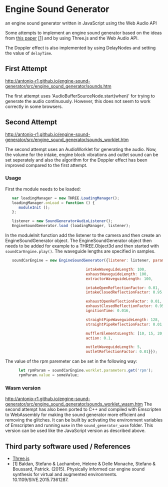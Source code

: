 # Engine Sound Generator
an engine sound generator written in JavaScript using the Web Audio API

Some attempts to implement an engine sound generator based on the ideas from [this paper](https://www.researchgate.net/publication/280086598_Physically_informed_car_engine_sound_synthesis_for_virtual_and_augmented_environments) [[1]](#1)
and by using Three.js and the Web Audio API.

The Doppler effect is also implemented by using DelayNodes and setting the value of `delayTime`.

## First Attempt
<http://antonio-r1.github.io/engine-sound-generator/src/engine_sound_generator/sounds.htm>

The first attempt uses 'AudioBufferSourceNode.start(when)' for trying to generate the audio continuously.
However, this does not seem to work correctly in some browsers.

## Second Attempt
<http://antonio-r1.github.io/engine-sound-generator/src/engine_sound_generator/sounds_worklet.htm>

The second attempt uses an AudioWorklet for generating the audio. Now, the volume for the intake, engine block vibrations and outlet sound can be set seperately
and also the algorithm for the Doppler effect has been improved compared to the first attempt.

### Usage

First the module needs to be loaded:

```javascript
   var loadingManager = new THREE.LoadingManager();
   loadingManager.onLoad = function () {
      moduleInit ();
   };

   listener = new SoundGeneratorAudioListener();
   EngineSoundGenerator.load (loadingManager, listener);
```

In the moduleInit function add the listener to the camera and then create an EngineSoundGenerator object.
The EngineSoundGenerator object then needs to be added for example to a THREE.Object3d and then started with `soundCarEngine.play()`.
The waveguide lengths are specified in samples.

```javascript
   soundCarEngine = new EngineSoundGenerator({listener: listener, parameters: {cylinders: 4,

                                    intakeWaveguideLength: 100,
                                    exhaustWaveguideLength: 100,
                                    extractorWaveguideLength: 100,

                                    intakeOpenReflectionFactor: 0.01,
                                    intakeClosedReflectionFactor: 0.95,

                                    exhaustOpenReflectionFactor: 0.01,
                                    exhaustClosedReflectionFactor: 0.95,
                                    ignitionTime: 0.016,

                                    straightPipeWaveguideLength: 128,
                                    straightPipeReflectionFactor: 0.01,

                                    mufflerElementsLength: [10, 15, 20, 25],
                                    action: 0.1,

                                    outletWaveguideLength: 5,
                                    outletReflectionFactor: 0.01}});
```

The value of the rpm paremeter can be set in the following way:

```javascript
      let rpmParam = soundCarEngine.worklet.parameters.get('rpm');
      rpmParam.value = someValue;
```

### Wasm version
<http://antonio-r1.github.io/engine-sound-generator/src/engine_sound_generator/sounds_worklet_wasm.htm>
The second attempt has also been ported to C++ and compiled with Emscripten to WebAssembly for making
the sound generator more efficient and removing the glitches. It can be built by activating the environment
variables of Emscripten and running `make` in the `sound_generator_wasm` folder.
This version can be used like the JavaScript version as described above.

## Third party software used / References
- [Three.js](https://github.com/mrdoob/three.js)
- <a id="1">[1]</a>  Baldan, Stefano & Lachambre, Helene & Delle Monache, Stefano & Boussard, Patrick. (2015). Physically informed car engine sound synthesis for virtual and augmented environments. 10.1109/SIVE.2015.7361287. 